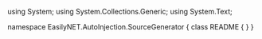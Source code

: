 ﻿using System;
using System.Collections.Generic;
using System.Text;

namespace EasilyNET.AutoInjection.SourceGenerator
{
    class README
    {
    }
}
